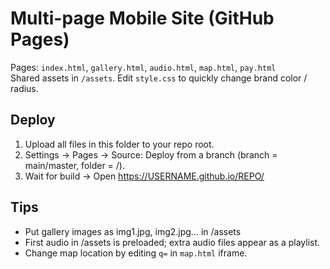 # Multi-page Mobile Site (GitHub Pages)

Pages: `index.html`, `gallery.html`, `audio.html`, `map.html`, `pay.html`  
Shared assets in `/assets`. Edit `style.css` to quickly change brand color / radius.

## Deploy
1) Upload all files in this folder to your repo root.
2) Settings → Pages → Source: Deploy from a branch (branch = main/master, folder = /).
3) Wait for build → Open https://USERNAME.github.io/REPO/

## Tips
- Put gallery images as img1.jpg, img2.jpg... in /assets
- First audio in /assets is preloaded; extra audio files appear as a playlist.
- Change map location by editing `q=` in `map.html` iframe.
